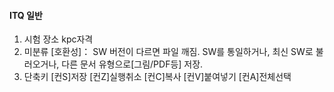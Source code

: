 #### ITQ 일반
1. 시험 장소
	kpc자격
9. 미분류
	[호환성]： SW 버전이 다르면 파일 깨짐. SW를 통일하거나, 최신 SW로 불러오거나, 다른 문서 유형으로[그림/PDF등] 저장.
9. 단축키
	[컨S]저장		[컨Z]실행취소		[컨C]복사		[컨V]붙여넣기		[컨A]전체선택
